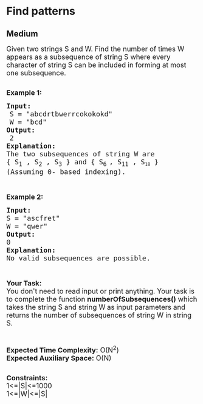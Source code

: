 # Find patterns
## Medium
<div class="problems_problem_content__Xm_eO" style="user-select: auto;"><p style="user-select: auto;"><span style="font-size: 18px; user-select: auto;">Given two&nbsp;strings S and&nbsp;W. Find the number of times W appears as a subsequence of&nbsp;string S where every character of string S can be included in forming at most one subsequence.</span><br style="user-select: auto;">
&nbsp;</p>

<p style="user-select: auto;"><span style="font-size: 18px; user-select: auto;"><strong style="user-select: auto;">Example 1: </strong> </span></p>

<pre style="user-select: auto;"><span style="font-size: 18px; user-select: auto;"><strong style="user-select: auto;">Input:</strong> </span>
 <span style="font-size: 18px; user-select: auto;">S = "abcdrtbwerrcokokokd" </span>
 <span style="font-size: 18px; user-select: auto;">W = "bcd" </span>
<span style="font-size: 18px; user-select: auto;"><strong style="user-select: auto;">Output:</strong> </span>
 <span style="font-size: 18px; user-select: auto;">2</span>
<span style="font-size: 18px; user-select: auto;"><strong style="user-select: auto;">Explanation:</strong> </span>
<span style="font-size: 18px; user-select: auto;">The two subsequences of string W are</span>
<span style="font-size: 18px; user-select: auto;">{ S<sub style="user-select: auto;">1</sub></span><span style="font-size: 18px; user-select: auto;"> , S<sub style="user-select: auto;">2</sub></span><span style="font-size: 18px; user-select: auto;"> , S<sub style="user-select: auto;">3</sub></span><span style="font-size: 18px; user-select: auto;"> } and { S<sub style="user-select: auto;">6</sub></span><sub style="user-select: auto;"> </sub><span style="font-size: 18px; user-select: auto;">, S<sub style="user-select: auto;">11</sub></span><span style="font-size: 18px; user-select: auto;"> , S</span><sub style="user-select: auto;">18</sub><span style="font-size: 18px; user-select: auto;"> }</span>
<span style="font-size: 18px; user-select: auto;">(Assuming 0- based indexing).</span>
</pre>

<p style="user-select: auto;">&nbsp;</p>

<p style="user-select: auto;"><strong style="user-select: auto;"><span style="font-size: 18px; user-select: auto;">Example 2: </span></strong></p>

<pre style="user-select: auto;"><span style="font-size: 18px; user-select: auto;"><strong style="user-select: auto;">Input:</strong> </span>
<span style="font-size: 18px; user-select: auto;">S = "ascfret" </span>
<span style="font-size: 18px; user-select: auto;">W = "qwer" </span>
<span style="font-size: 18px; user-select: auto;"><strong style="user-select: auto;">Output:</strong> </span>
<span style="font-size: 18px; user-select: auto;">0</span>
<strong style="user-select: auto;"><span style="font-size: 18px; user-select: auto;">Explanation:</span></strong>
<span style="font-size: 18px; user-select: auto;">No valid subsequences are possible.</span>
</pre>

<p style="user-select: auto;">&nbsp;</p>

<p style="user-select: auto;"><span style="font-size: 18px; user-select: auto;"><strong style="user-select: auto;">Your Task:&nbsp;&nbsp;</strong><br style="user-select: auto;">
You don't need to read input or print anything. Your task is to complete the function&nbsp;<strong style="user-select: auto;">numberOfSubsequences()</strong>&nbsp;which takes the string S and string W<strong style="user-select: auto;">&nbsp;</strong>as input parameters&nbsp;and returns the number of subsequences of string W in string S.</span></p>

<p style="user-select: auto;">&nbsp;</p>

<p style="user-select: auto;"><span style="font-size: 18px; user-select: auto;"><strong style="user-select: auto;">Expected Time Complexity:</strong>&nbsp;O(N<sup style="user-select: auto;">2</sup>)<br style="user-select: auto;">
<strong style="user-select: auto;">Expected Auxiliary Space:</strong>&nbsp;O(N)</span><br style="user-select: auto;">
&nbsp;</p>

<p style="user-select: auto;"><span style="font-size: 18px; user-select: auto;"><strong style="user-select: auto;">Constraints:</strong><br style="user-select: auto;">
1&lt;=|S|&lt;=1000<br style="user-select: auto;">
1&lt;=|W|&lt;=|S|</span></p>
</div>